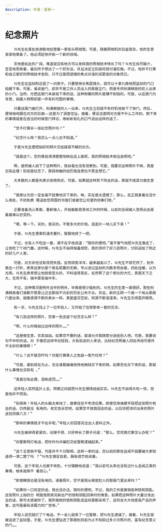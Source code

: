 ```yaml
---
description: 作者：星新一
---
```


# 纪念照片

        Ｎ先生在某处旅游胜地经营着一家街头照相馆。可是，随着照相机的日益普及，他的生意渐渐地萧条了。他必须赶快开拓一个新的领域。

        天地是如此的广阔，难道就没有地方可以发挥我的照相技术特长了吗？Ｎ先生绞尽脑汁，苦苦地思索着，最后终于想出了一个好办法，并且决定立刻就将其付诸实施。不过，他并不打算和自己爱好的照相技术告别，只不过是把透镜的焦点对准利润更高的对象而已。

        Ｎ先生在监狱附近祖了一问房子。只要使用长焦距镜头，就可以十拿九稳地把监狱的门口拍摄下来。可是，虽说是门，却并不是工作人员出入的那扇正门，而是专供刑满释放的犯人出来的小门。当然，光把这扇门本身拍下来的话，这种倒霉的照片是赚不到钱的。可是，以这扇门为背景，拍摄人物照却是一件有利可图的事情。

        只要这扇门被打开，刑满释放的人一出来，Ｎ先生立刻就不失时机地按下了快门。然后，便悄悄地跟在对方的后面——这是为了调查住址。接着，便设法查明对方是干什么工作的。剩下来的事情就是在适当的时候登门拜访，用彬彬有礼的口气说出这样的话了。

        “您不打算买一张纪念照片吗？”

        “纪念什么呀？我怎么一点儿也不知道。”

        于是Ｎ先生便把拍好的照片交给疑惑不解的对方。

        “就是这个。您的尊容清清楚楚地映在这上面呢，我的照相技术相当高明吧。”

        啊，居然被人拍下了这种照片，我丝毫也没有觉察到。可是，我要买这种照片干嘛，真是岂有此理！别说是纪念了，那段倒楣的经历我连想也不愿去想它。”

        大多数的人都是先表示拒绝购买。可是。如果就这样败下阵去的话，那就不成其为做生意了。

        “我原以为您一定会毫不犹豫地买下来的，唉，实在是太遗憾了。那么，反正我拿着也没什么用处，不妨免费 赠送给您周围的邻居们或者您公司里的同事们吧。”

        正要准备洗心革面，重新做人，开始勤勤恳恳地工作的时候，以前的丑闻被人宣扬出去是最最难以忍受的。

        “喂，等一下。买的，我买的。不管多大的价钱，连底片一块儿买下来！”

        于是，Ｎ先生便乘机漫天要价，狠狠地捞了一把。

        不过，也有人不吃这一套，满不在乎他说道：“随你的便吧。”毫不客气地把Ｎ先生轰走了，让他吃了个闭门羹。这时候，Ｎ先生不由得恼羞成怒，真的添印了好几张照片，分别送给了附近的好几户人家。

        可是，对方非但没有惊慌失措，反而得意洋洋，越来越高兴了。Ｎ先生不禁茫然了，到外面去一打听，原来这家伙是个臭名昭著的无赖，专以进过监狱的次数多而自豪，四处炫耀，以为光荣。Ｎ先生原来想让他尝尝苦头的，不料适得其反，反而帮了这个家伙的大忙。真是天下之大，无奇不有，强中更有强中手。

        不过，这种情况是例外当中的例外，毕竟是很少碰到的。Ｎ先生的生意一直很好。那些刑满释放者们谁都不愿意让过去那段不光彩的历史公布于众。并且，新的主顾一个接一个地从那扇门里出来、就像源源不断的泉水一样。真是盛况空前，财源不断滚滚来。Ｎ先生乐得眉开眼笑。

        有一天，Ｎ先生找上了一位年轻人，又开始了往常那老一套的交涉。

        “有几张这样的照片，您拿一张去留个纪念怎么样？”

        “啊，什么时候拍过这样的照片……”

        “这是做生意，买卖自由。如果您不要的话，就请允许我随意分送给别人吧。可是，我要说句不中听的话，对 于像您这样年纪轻轻，大有前途的人来说，出狱纪念照被人四处传阅可是件不太妙的事情啊！”

        “什么？这不是恐吓吗？你是打算乘人之危敲一笔竹杠吧？”

        “可是，直到现在为止，无论谁都痛痛快快地掏钱买下来的呀。如果您也买下来的话，那就什么事情也没有啦 。”

        “真是岂有此理，混帐透顶……”

        这年轻人突然猛扑上去，转眼之间就把Ｎ先生捆得结结实实。Ｎ先生不由得大吃一惊，但是他并不慌张。

        “别胡来！年轻人的头脑太单纯了，做事往往不考虑后果。即使您用强硬手段把这张照片枪去的话，仍然是没 有用的。老实告诉您吧，如果您不放我回去的话，以后将把添印出来的照片送往四面八方！”

        “那样的事情我才不在乎呢。”年轻人的回答完全出人意料之外。

        Ｎ先生被绑得紧紧的，动弹不得，只好伸长了脖子问道：“那么，您究竟打算怎么办呢？”

        “向警察局打电话，把你作为诈骗犯交给警察逮捕起来。”

        “这个主意倒不错，可是并不十分聪明。这样一来的话，您以前的那些丑闻不就要被大家知道得一清二楚了吗 ？”Ｎ先生镇定自若、胸有成竹他说着。

        可是，这个年轻人也面不改色，十分镇静他说道：“我以前可从来也没有过什么丑闻之类的事情，根本就用不 着担心。”

        “即使瞒我也是没有用的。请看照片，您不是刚从释放犯人的那扇门里出来吗？”

        “如果你一口咬定的话，我也没办法，随你的便吧。不过，我的工作是推销各种锁和钥匙。这张照片上拍的分 明是我刚卖完新出产的锁和钥匙回来时的情景。如果把这种照片大量分发出去的话，那可太感谢你了。我所推销的锁和钥匙连监狱里都采用了，这将会大大地提高产品的声誉。这可是最有说服力的广告呀。”

        年轻人说完就打了个电话。不一会儿就来了一位警察，把Ｎ先生逮捕了。接着，Ｎ先生就被送进了监狱里。于是，Ｎ先生便钻进了那扇到目前为止不知拍过多少次照片的、富有纪念意义的门……

